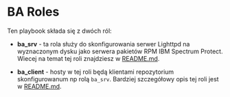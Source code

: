 # BA Roles

Ten playbook składa się z dwóch ról: 

- **ba_srv** - ta rola służy do skonfigurowania serwer Lighttpd na wyznaczonym dysku jako serwera pakietów RPM IBM Spectrum Protect. Wiecej na temat tej roli znajdziesz w [README.md](roles/ba_srv/README.md).

- **ba_client** - hosty w tej roli będą klientami repozytorium skonfigurowanum np rolą `ba_srv`. Bardziej szczegółowy opis tej roli jest w [README.md](roles/ba_client/README.md).